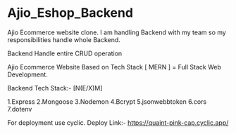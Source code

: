 # Ajio_Eshop_Backend

Ajio Ecommerce website clone. I am handling Backend with my team so my responsibilities handle whole Backend.

Backend Handle entire CRUD operation 

Ajio Ecommerce Website Based on Tech Stack [ MERN ] = Full Stack Web Development.

Backend Tech Stack:- [N(E/X)M]

1.Express
2.Mongoose
3.Nodemon
4.Bcrypt
5.jsonwebbtoken
6.cors
7.dotenv

For deployment use cyclic.
Deploy Link:- https://quaint-pink-cap.cyclic.app/
